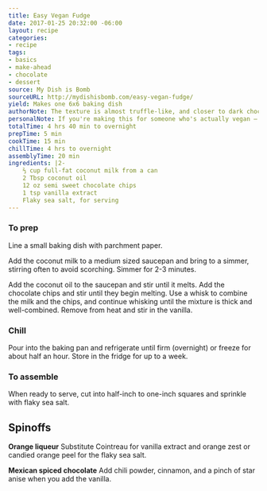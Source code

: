 ```yaml
---
title: Easy Vegan Fudge
date: 2017-01-25 20:32:00 -06:00
layout: recipe
categories:
- recipe
tags:
- basics
- make-ahead
- chocolate
- dessert
source: My Dish is Bomb
sourceURL: http://mydishisbomb.com/easy-vegan-fudge/
yield: Makes one 6x6 baking dish
authorNote: The texture is almost truffle-like, and closer to dark chocolate than to milk chocolate. Even though the yield in this recipe is small, plan to give some away to friends and family. It’s super addictive and you’ll be popping those fudge squares in your mouth before you realize you’ve eating half the batch.
personalNote: If you're making this for someone who's actually vegan – as opposed to why we do, just because they taste delicious — make sure you're using vegan chocolate. It's harder to get than you might think, but we find it at Central Market.
totalTime: 4 hrs 40 min to overnight
prepTime: 5 min
cookTime: 15 min
chillTime: 4 hrs to overnight
assemblyTime: 20 min
ingredients: |2-
    ⅔ cup full-fat coconut milk from a can
    2 Tbsp coconut oil
    12 oz semi sweet chocolate chips
    1 tsp vanilla extract
    Flaky sea salt, for serving
---
```


### To prep
Line a small baking dish with parchment paper.

Add the coconut milk to a medium sized saucepan and bring to a simmer, stirring often to avoid scorching. Simmer for 2-3 minutes.

Add the coconut oil to the saucepan and stir until it melts. Add the chocolate chips and stir until they begin melting. Use a whisk to combine the milk and the chips, and continue whisking until the mixture is thick and well-combined.
Remove from heat and stir in the vanilla.

### Chill

Pour into the baking pan and refrigerate until firm (overnight) or freeze for about half an hour. Store in the fridge for up to a week.

### To assemble
When ready to serve, cut into half-inch to one-inch squares and sprinkle with flaky sea salt.

## Spinoffs

**Orange liqueur** Substitute Cointreau for vanilla extract and orange zest or candied orange peel for the flaky sea salt.

**Mexican spiced chocolate**
Add chili powder, cinnamon, and a pinch of star anise when you add the vanilla.
